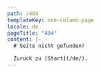 ```yaml
---
path: /404
templateKey: one-column-page
locale: de
pageTitle: "404"
content: |-
  # Seite nicht gefunden!

  Zurück zu [Start](/de/).
---
```

